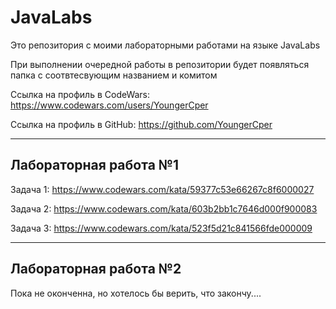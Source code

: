 # JavaLabs
 
Это репозитория с моими лабораторными работами на языке JavaLabs

При выполнении очередной работы в репозитории будет появляться папка с соотвтесвующим названием и комитом

Ссылка на профиль в CodeWars: https://www.codewars.com/users/YoungerCper

Ссылка на профиль в GitHub: https://github.com/YoungerCper 

---

## Лабораторная работа №1

Задача 1: https://www.codewars.com/kata/59377c53e66267c8f6000027

Задача 2: https://www.codewars.com/kata/603b2bb1c7646d000f900083

Задача 3: https://www.codewars.com/kata/523f5d21c841566fde000009

---

## Лабораторная работа №2

Пока не оконченна, но хотелось бы верить, что закончу....
